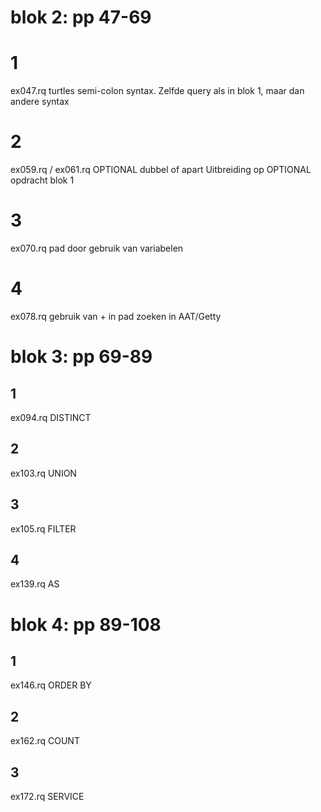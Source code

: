 # blok 2: pp 47-69

# 1
ex047.rq
turtles semi-colon syntax.
Zelfde query als in blok 1, maar dan andere syntax

# 2
ex059.rq / ex061.rq
OPTIONAL dubbel of apart
Uitbreiding op OPTIONAL opdracht blok 1

# 3
ex070.rq
pad door gebruik van variabelen

# 4
ex078.rq
gebruik van + in pad
zoeken in AAT/Getty

# blok 3: pp 69-89
## 1
ex094.rq
DISTINCT

## 2
ex103.rq
UNION

## 3
ex105.rq
FILTER

## 4
ex139.rq
AS

# blok 4: pp 89-108
## 1
ex146.rq
ORDER BY

## 2
ex162.rq
COUNT

## 3
ex172.rq
SERVICE